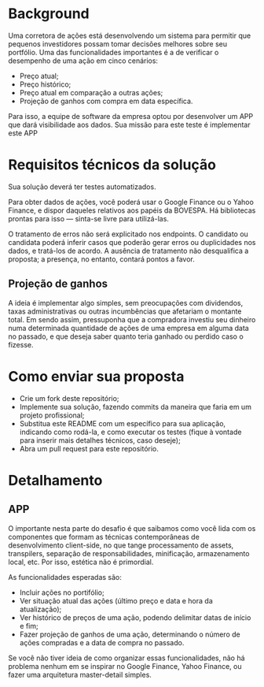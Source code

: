 # Background

Uma corretora de ações está desenvolvendo um sistema para permitir que pequenos investidores possam tomar decisões melhores sobre seu portfólio. Uma das funcionalidades importantes é a de verificar o desempenho de uma ação em cinco cenários:

   - Preço atual;
   - Preço histórico;
   - Preço atual em comparação a outras ações;
   - Projeção de ganhos com compra em data específica.
   
Para isso, a equipe de software da empresa optou por desenvolver um APP que dará visibilidade aos dados. Sua missão para este teste é implementar este APP

# Requisitos técnicos da solução

Sua solução deverá ter testes automatizados.

Para obter dados de ações, você poderá usar o Google Finance ou o Yahoo Finance, e dispor daqueles relativos aos papéis da BOVESPA. Há bibliotecas prontas para isso — sinta-se livre para utilizá-las.

O tratamento de erros não será explicitado nos endpoints. O candidato ou candidata poderá inferir casos que poderão gerar erros ou duplicidades nos dados, e tratá-los de acordo. A ausência de tratamento não desqualifica a proposta; a presença, no entanto, contará pontos a favor.

## Projeção de ganhos

A ideia é implementar algo simples, sem preocupações com dividendos, taxas administrativas ou outras incumbências que afetariam o montante total. Em sendo assim, pressuponha que a compradora investiu seu dinheiro numa determinada quantidade de ações de uma empresa em alguma data no passado, e que deseja saber quanto teria ganhado ou perdido caso o fizesse.

# Como enviar sua proposta

- Crie um fork deste repositório;
- Implemente sua solução, fazendo commits da maneira que faria em um projeto profissional;
- Substitua este README com um específico para sua aplicação, indicando como rodá-la, e como executar os testes (fique à vontade para inserir mais detalhes técnicos, caso deseje);
- Abra um pull request para este repositório.

# Detalhamento

## APP

O importante nesta parte do desafio é que saibamos como você lida com os componentes que formam as técnicas contemporâneas de desenvolvimento client-side, no que tange processamento de assets, transpilers, separação de responsabilidades, minificação, armazenamento local, etc. Por isso, estética não é primordial.

As funcionalidades esperadas são:

- Incluir ações no portifólio;
- Ver situação atual das ações (último preço e data e hora da atualização);
- Ver histórico de preços de uma ação, podendo delimitar datas de início e fim;
- Fazer projeção de ganhos de uma ação, determinando o número de ações compradas e a data de compra no passado.

Se você não tiver ideia de como organizar essas funcionalidades, não há problema nenhum em se inspirar no Google Finance, Yahoo Finance, ou fazer uma arquitetura master-detail simples.


[yahoofin]: http://www.canbike.org/information-technology/yahoo-finance-url-download-to-a-csv-file.html
